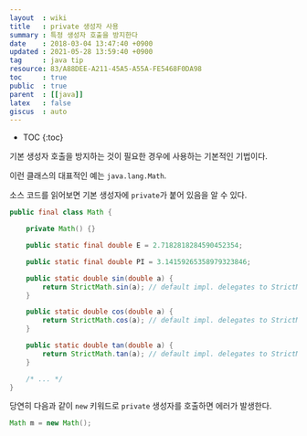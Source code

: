 ```yaml
---
layout  : wiki
title   : private 생성자 사용
summary : 특정 생성자 호출을 방지한다
date    : 2018-03-04 13:47:40 +0900
updated : 2021-05-28 13:59:40 +0900
tag     : java tip
resource: 83/A88DEE-A211-45A5-A55A-FE5468F0DA98
toc     : true
public  : true
parent  : [[java]]
latex   : false
giscus  : auto
---
```

* TOC
{:toc}

기본 생성자 호출을 방지하는 것이 필요한 경우에 사용하는 기본적인 기법이다.

이런 클래스의 대표적인 예는 `java.lang.Math`.

소스 코드를 읽어보면 기본 생성자에 `private`가 붙어 있음을 알 수 있다.

```java
public final class Math {

    private Math() {}

    public static final double E = 2.7182818284590452354;

    public static final double PI = 3.14159265358979323846;

    public static double sin(double a) {
        return StrictMath.sin(a); // default impl. delegates to StrictMath
    }

    public static double cos(double a) {
        return StrictMath.cos(a); // default impl. delegates to StrictMath
    }

    public static double tan(double a) {
        return StrictMath.tan(a); // default impl. delegates to StrictMath
    }

    /* ... */
}
```

당연히 다음과 같이 `new` 키워드로 `private` 생성자를 호출하면 에러가 발생한다.

```java
Math m = new Math();
```

